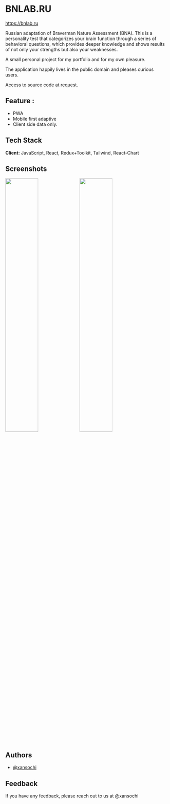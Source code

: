 #  BNLAB.RU

https://bnlab.ru

Russian adaptation of Braverman Nature Assessment (BNA).
This is a personality test that categorizes your brain function through a series of behavioral questions, which provides deeper knowledge and shows results of not only your strengths but also your weaknesses.

A small personal project for my portfolio and for my own pleasure.

The application happily lives in the public domain and pleases curious users.

Access to source code at request.

## Feature :
- PWA
- Mobile first adaptive 
- Client side data only.

## Tech Stack

**Client:** JavaScript, React, Redux+Toolkit, Tailwind, React-Chart

## Screenshots

<img src="main.jpg" width=45% height=45% /> <img src="token.jpg" width=45% height=45% />


## Authors

- [@xansochi](https://www.github.com/xansochi)

## Feedback

If you have any feedback, please reach out to us at @xansochi

